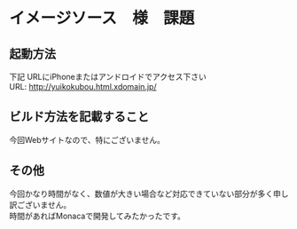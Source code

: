 # イメージソース　様　課題
## 起動方法
下記 URLにiPhoneまたはアンドロイドでアクセス下さい  
URL: http://yuikokubou.html.xdomain.jp/

## ビルド方法を記載すること
今回Webサイトなので、特にございません。

## その他
今回かなり時間がなく、数値が大きい場合など対応できていない部分が多く申し訳ございません。  
時間があればMonacaで開発してみたかったです。
